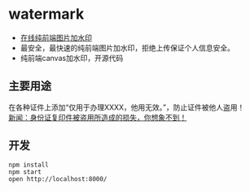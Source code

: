 # watermark
- [在线纯前端图片加水印](http://watermark.dxcweb.com/)
- 最安全，最快速的纯前端图片加水印，拒绝上传保证个人信息安全。
- 纯前端canvas加水印，开源代码

## 主要用途
在各种证件上添加“仅用于办理XXXX，他用无效。”，防止证件被他人盗用！<br/>
[新闻：身份证复印件被盗用所造成的损失，你想象不到！](https://www.weixin765.com/doc/reeodiqf.html)



## 开发

```
npm install
npm start
open http://localhost:8000/
```



